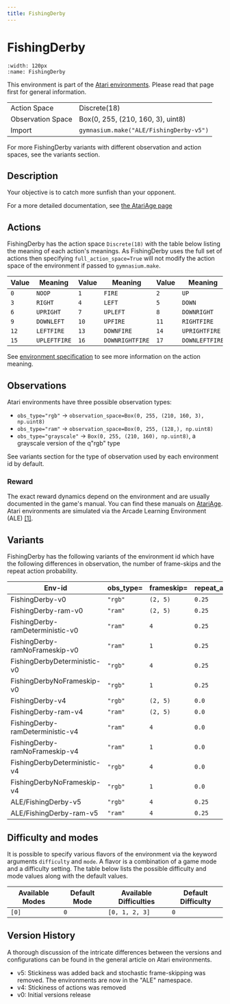 ```yaml
---
title: FishingDerby
---
```


# FishingDerby

```{figure} ../_static/videos/environments/fishing_derby.gif
:width: 120px
:name: FishingDerby
```

This environment is part of the <a href='..'>Atari environments</a>. Please read that page first for general information.

|                   |                                         |
|-------------------|-----------------------------------------|
| Action Space      | Discrete(18)                            |
| Observation Space | Box(0, 255, (210, 160, 3), uint8)       |
| Import            | `gymnasium.make("ALE/FishingDerby-v5")` |

For more FishingDerby variants with different observation and action spaces, see the variants section.

## Description

Your objective is to catch more sunfish than your opponent.

For a more detailed documentation, see [the AtariAge page](https://atariage.com/manual_html_page.php?SoftwareLabelID=182)

## Actions

FishingDerby has the action space `Discrete(18)` with the table below listing the meaning of each action's meanings.
As FishingDerby uses the full set of actions then specifying `full_action_space=True` will not modify the action space of the environment if passed to `gymnasium.make`.

| Value   | Meaning      | Value   | Meaning         | Value   | Meaning        |
|---------|--------------|---------|-----------------|---------|----------------|
| `0`     | `NOOP`       | `1`     | `FIRE`          | `2`     | `UP`           |
| `3`     | `RIGHT`      | `4`     | `LEFT`          | `5`     | `DOWN`         |
| `6`     | `UPRIGHT`    | `7`     | `UPLEFT`        | `8`     | `DOWNRIGHT`    |
| `9`     | `DOWNLEFT`   | `10`    | `UPFIRE`        | `11`    | `RIGHTFIRE`    |
| `12`    | `LEFTFIRE`   | `13`    | `DOWNFIRE`      | `14`    | `UPRIGHTFIRE`  |
| `15`    | `UPLEFTFIRE` | `16`    | `DOWNRIGHTFIRE` | `17`    | `DOWNLEFTFIRE` |

See [environment specification](../env-spec) to see more information on the action meaning.

## Observations

Atari environments have three possible observation types:

- `obs_type="rgb"` -> `observation_space=Box(0, 255, (210, 160, 3), np.uint8)`
- `obs_type="ram"` -> `observation_space=Box(0, 255, (128,), np.uint8)`
- `obs_type="grayscale"` -> `Box(0, 255, (210, 160), np.uint8)`, a grayscale version of the q"rgb" type

See variants section for the type of observation used by each environment id by default.

### Reward

The exact reward dynamics depend on the environment and are usually documented in the game's manual. You can find these manuals on [AtariAge](https://atariage.com/manual_html_page.php?SoftwareLabelID=182).  Atari environments are simulated via the Arcade Learning Environment (ALE) [[1]](#1).

## Variants

FishingDerby has the following variants of the environment id which have the following differences in observation,
the number of frame-skips and the repeat action probability.

| Env-id                           | obs_type=   | frameskip=   | repeat_action_probability=   |
|----------------------------------|-------------|--------------|------------------------------|
| FishingDerby-v0                  | `"rgb"`     | `(2, 5)`     | `0.25`                       |
| FishingDerby-ram-v0              | `"ram"`     | `(2, 5)`     | `0.25`                       |
| FishingDerby-ramDeterministic-v0 | `"ram"`     | `4`          | `0.25`                       |
| FishingDerby-ramNoFrameskip-v0   | `"ram"`     | `1`          | `0.25`                       |
| FishingDerbyDeterministic-v0     | `"rgb"`     | `4`          | `0.25`                       |
| FishingDerbyNoFrameskip-v0       | `"rgb"`     | `1`          | `0.25`                       |
| FishingDerby-v4                  | `"rgb"`     | `(2, 5)`     | `0.0`                        |
| FishingDerby-ram-v4              | `"ram"`     | `(2, 5)`     | `0.0`                        |
| FishingDerby-ramDeterministic-v4 | `"ram"`     | `4`          | `0.0`                        |
| FishingDerby-ramNoFrameskip-v4   | `"ram"`     | `1`          | `0.0`                        |
| FishingDerbyDeterministic-v4     | `"rgb"`     | `4`          | `0.0`                        |
| FishingDerbyNoFrameskip-v4       | `"rgb"`     | `1`          | `0.0`                        |
| ALE/FishingDerby-v5              | `"rgb"`     | `4`          | `0.25`                       |
| ALE/FishingDerby-ram-v5          | `"ram"`     | `4`          | `0.25`                       |

## Difficulty and modes

It is possible to specify various flavors of the environment via the keyword arguments `difficulty` and `mode`.
A flavor is a combination of a game mode and a difficulty setting. The table below lists the possible difficulty and mode values
along with the default values.

| Available Modes   | Default Mode   | Available Difficulties   | Default Difficulty   |
|-------------------|----------------|--------------------------|----------------------|
| `[0]`             | `0`            | `[0, 1, 2, 3]`           | `0`                  |

## Version History

A thorough discussion of the intricate differences between the versions and configurations can be found in the general article on Atari environments.

* v5: Stickiness was added back and stochastic frame-skipping was removed. The environments are now in the "ALE" namespace.
* v4: Stickiness of actions was removed
* v0: Initial versions release
